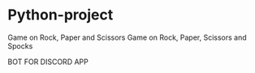 # Python-project
Game on Rock, Paper and Scissors
Game on Rock, Paper, Scissors and Spocks

BOT FOR DISCORD APP
